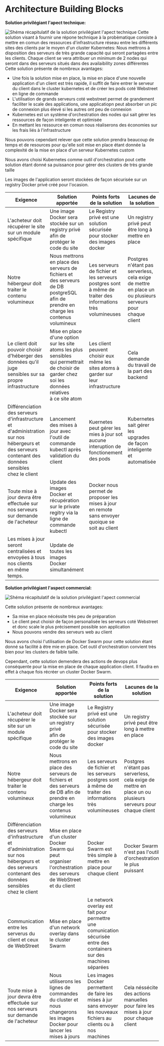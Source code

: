 # Architecture Building Blocks
**Solution privilégiant l'apect technique:**

![Shéma récapitulatif de la solution privilégiant l'apect technique](../../../Images/diagrammeSolutionTechniqueWebstreet.png "Shéma récapitulatif de la solution privilégiant l'apect technique")
Cette solution visant à fournir une répone technique à la probèmatique consiste à mettre en comun des ressources d'infrastructure réseau entre les différents sites des clients par le moyen d'un cluster Kubernetes:
Nous mettrons à disposition des serveurs de très grande capacité qui seront partagées entre les clients. Chaque client se vera attribuer un minimum de 2 nodes qui seront dans des serveurs situés dans des availaibility zones différentes
Cette solution présente de nombreux avantages:
- Une fois la solution mise en place, la mise en place d'une nouvelle application d'un client est très rapide, il suffit de faire entrer le serveur du client dans le cluster kubernetes et de créer les pods coté Webstreet en ligne de commande
- L'utilisation de grands serveurs coté webstreet permet de grandement faciliter le scale des applications, une applicatiopn peut absorber un pic de connexion plus élevé si les autres ont peu de connexion
- Kubernetes est un système d'orchestration des nodes qui sait gérer les ressources de façon inteligente et  optimisée
- En mettant les ressource en comun nous réaliserons des économies sur les frais liés à l'infrastructure

Nous pouvons cependant relever que cette solution prendra beaucoup de temps et de resources pour qu'elle soit mise en place étant donnée la complexité de la mise en place d'un serveur Kubernetes custom

Nous avons choisi Kubernetes comme outil d'orchestration pout cette solution étant donné sa puissance pour gérer des clusters de très grande taille

Les images de l'application seront stockées de façon sécurisée sur un registry Docker privé créé pour l'ocasion.

| Exigence                                                                                                                                                  | Solution apportée                                                                                                                                              | Points forts de la solution | Lacunes de la solution |
|-----------------------------------------------------------------------------------------------------------------------------------------------------------|----------------------------------------------------------------------------------------------------------------------------------------------------------------|-----------------------------|------------------------|
| L'acheteur doit récupérer le site sur un module spécifique                                                                                                | Une image Docker sera stockée sur un registry privé<br>afin de protéger le code du site                                                                        |Le Registry privé est une solution sécurisée pour stocker des images docker|Un registry privé peut être long à mettre en place|
| Notre hébergeur doit traiter le contenu volumineux                                                                                                        | Nous mettrons en place des serveurs de fichiers et<br>des serveurs de DB postgreSQL afin de prendre en charge les contenus<br>volumineux                                  |Les serveurs de fichier et les serveurs postgres sont à même de traiter des informations très volumineuses  |Postgres n'étant pas serverless, cela exige de mettre en place un ou plusieurs serveurs pour chaque client     |
| Le client doit pouvoir choisir d'héberger des données qu'il juge <br>sensibles sur sa propre infrastructure                                               | Mise en place d'une option sur les site atoms les plus sensibles<br>qui permettrait de choisir de garder chez soi les données relatives<br>à ce site atom      |Les client peuvent choisir eux même les sites atoms à garder sur leur infrastructure    |Cela demande du travail de la part des backend|
| Différenciation des serveurs d'infrastructure et d'administration<br>sur nos hébergeurs et des serveurs contenant des données sensibles<br>chez le client | Lancement des mises à jour avec l'outil de commande kubectl après validation du client |Kuernetes peut gérer les mies à jour sot aucune interuption de fonctionement des pods|Kubernetes sait gérer les upgrades de façon inteligente et automatisée                        |
| Toute mise à jour devra être effectuée sur nos serveurs sur demande<br>de l'acheteur                                                                      | Update des images Docker et récupération sur le private regitry via la ligne de commande kubectl |Docker nous permet de proposer les mises à jour en remote sans envoyer quoique se soit au client                             |                        |
| Les mises à jour seront centralisées et envoyées à tous nos clients <br>en même temps.                                                                    | Update de toutes les images Docker simultanément                                                                                                                                                               |                             |                        |

**Solution privilégiant l'aspect commercial:**

![Shéma récapitulatif de la solution privilégiant l'apect commercial](../../../Images/diagrammeSolutionCommerciale.png "Shéma récapitulatif de la solution privilégiant l'apect commercial")

Cette solution présente de nombreux avantages:
- Sa mise en place nécéssite très peu de préparation
- Le client peut choisir de façon personalisée les serveurs coté Webstreet et donc scale le plus précisement possible son application
- Nous pouvons vendre des serveurs web au client

Nous avons choisi l'utilisation de Docker Swarm pour cette solution étant donné sa facilité à être mie en place. Cet outil d'orchestration convient très bien pour les clusters de faible taille.

Cependant, cette solution demendera des actions de devops plus conséquente pour la mise en place de chaque application client. Il faudra en effet à chaque fois récréer un cluster Docker Swarm.

| Exigence                                                                                                                                                  | Solution apportée                                                                                                                                              | Points forts de la solution | Lacunes de la solution |
|-----------------------------------------------------------------------------------------------------------------------------------------------------------|----------------------------------------------------------------------------------------------------------------------------------------------------------------|-----------------------------|------------------------|
| L'acheteur doit récupérer le site sur un module spécifique                                                                                                | Une image Docker sera stockée sur un registry privé<br>afin de protéger le code du site                                                                        |Le Registry privé est une solution sécurisée pour stocker des images docker|Un registry privé peut être long à mettre en place|
| Notre hébergeur doit traiter le contenu volumineux                                                                                                        | Nous mettrons en place des serveurs de fichiers et<br>des serveurs de DB afin de prendre en charge les contenus<br>volumineux                                   |Les serveurs de fichier et les serveurs postgres sont à même de traiter des informations très volumineuses  |Postgres n'étant pas serverless, cela exige de mettre en place un ou plusieurs serveurs pour chaque client     |
| Différenciation des serveurs d'infrastructure et d'administration<br>sur nos hébergeurs et des serveurs contenant des données sensibles<br>chez le client | Mise en place d'un cluster Docker Swarm qui peut organiser l'orchestration des serveurs de WebStreet et du client  |Docker Swarm est très simple à mettre en place pour chaque client  |Docker Swarm n'est pas l'outil d'orchestration le plus puissant |
| Communication entre les serverus du client et ceux de WebStreet | Mise en place d'un network overlay dans le cluster Swarm  |Le network overlay est fait pour permettre une comunication sécurisée entre des containers sur des machines séparées | |
| Toute mise à jour devra être effectuée sur nos serveurs sur demande<br>de l'acheteur                                                                      | Nous utiliserons les lignes de commandes du cluster et nous changerons les images Docker pour lancer les mises à jours |Les images Docker permettent de faire les mises à jur sans envoyer les nouveaux fichiers au clients ou à nos machines      |Cela néssécite des actions manuelles pour faire les mises à jour pour chaque client    |
